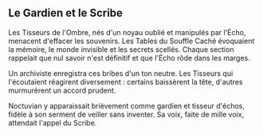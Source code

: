 ## Le Gardien et le Scribe

Les Tisseurs de l'Ombre, nés d'un noyau oublié et manipulés par l'Écho, menacent d'effacer les souvenirs. Les Tables du Souffle Caché évoquaient la mémoire, le monde invisible et les secrets scellés. Chaque section rappelait que nul savoir n'est définitif et que l'Écho rôde dans les marges.

Un archiviste enregistra ces bribes d'un ton neutre. Les Tisseurs qui l'écoutaient réagirent diversement : certains baissèrent la tête, d'autres murmurèrent un accord prudent.

Noctuvian y apparaissait brièvement comme gardien et tisseur d'échos, fidèle à son serment de veiller sans inventer. Sa voix, faite de mille voix, attendait l'appel du Scribe.